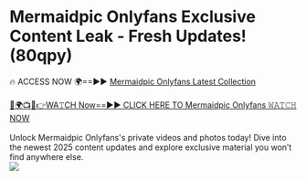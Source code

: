 # Mermaidpic Onlyfans Exclusive Content Leak - Fresh Updates! (80qpy)

🔥 ACCESS NOW 🌍==►► <a href="https://tinyurl.com/kvy9nzfs" rel="nofollow">Mermaidpic Onlyfans Latest Collection</a>
<br><br>
[🔴🌍📺📱👉WA𝚃CH Now==►► CLICK HERE TO Mermaidpic Onlyfans 𝚆𝙰𝚃𝙲𝙷 NOW](https://tinyurl.com/kvy9nzfs)
<br><br>
Unlock Mermaidpic Onlyfans's private videos and photos today! Dive into the newest 2025 content updates and explore exclusive material you won’t find anywhere else.
<br>
<a href="https://tinyurl.com/kvy9nzfs" rel="nofollow" data-target="animated-image.originalLink"><img src="https://camo.githubusercontent.com/8a4f000d20f83aca3bf7ec5f350d767afa0574a8a352519fd8cfa583a6f93a33/68747470733a2f2f692e696d6775722e636f6d2f644a486b345a712e676966" data-canonical-src="https://i.imgur.com/dJHk4Zq.gif" style="max-width: 100%; display: inline-block;" data-target="animated-image.originalImage"></a>
<br>
